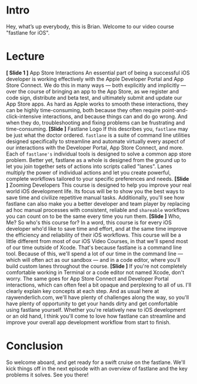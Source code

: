 # Intro
Hey, what’s up everybody, this is Brian. Welcome to our video course "fastlane for iOS". 
# Lecture
**[ Slide 1 ]** App Store Interactions
An essential part of being a successful iOS developer is working effectively with the Apple Developer Portal and App Store Connect. We do this in many ways — both explicitly and implicitly — over the course of bringing an app to the App Store, as we register and code sign, distribute and beta test, and ultimately submit and update our App Store apps.
As hard as Apple works to smooth these interactions, they can be highly time-consuming, both because they often require point-and-click-intensive interactions, and because things can and do go wrong. And when they do, troubleshooting and fixing problems can be frustrating and time-consuming. 
**[Slide ]** Fastlane Logo
If this describes you, `fastlane` may be just what the doctor ordered. `fastlane` is a suite of command line utilities designed specifically to streamline and automate virtually every aspect of our interactions with the Developer Portal, App Store Connect, and more.
Each of `fastlane's` individual tools is designed to solve a common app store problem. Better yet, fastlane as a whole is designed from the ground up to let you join together sets of actions into scripts called "lanes". Lanes multiply the power of individual actions and let you create powerful, complete workflows tailored to your specific preferences and needs. 
**[Slide ]** Zooming Developers
This course is designed to help you improve your real world iOS development life. Its focus will be to show you the best ways to save time and civilize repetitive manual tasks. Additionally, you'll see how fastlane can also make you a better developer and team player by replacing ad hoc manual processes with consistent, reliable and `shareable` workflows you can count on to be the same every time you run them.
**[Slide ]** Who, Me?
So who's this course for?
In a word, this course is for every iOS developer who'd like to save time and effort, and at the same time improve the efficiency and reliability of their iOS workflows. 
This course will be a little different from most of our iOS Video Courses, in that we'll spend most of our time outside of Xcode. That's because fastlane is a command line tool. 
Because of this, we'll spend a lot of our time in the command line — which will often act as our sandbox — and in a code editor, where you'll build custom lanes throughout the course.
**[Slide ]** 
If you're not completely comfortable working in Terminal or a code editor not named Xcode, don't worry. The same goes for App Store Connect and Developer Portal interactions, which can often feel a bit opaque and perplexing to all of us. 
I'll clearly explain key concepts at each step. And as usual here at raywenderlich.com, we'll have plenty of challenges along the way, so you'll have plenty of opportunity to get your hands dirty and get comfortable using fastlane yourself. 
Whether you're relatively new to iOS development or an old hand, I think you'll come to love how fastlane can streamline and improve your overall app development workflow from start to finish. 
# Conclusion
So welcome aboard, and get ready for a swift cruise on the fastlane. We'll kick things off in the next episode with an overview of fastlane and the key problems it solves. See you there!